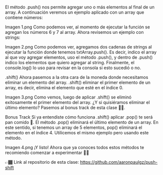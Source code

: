 El método .push() nos permite agregar uno o más elementos al final de un array. A continuación veremos un ejemplo aplicado con un array que contiene números:

Imagen 1.png
Como podemos ver, al momento de ejecutar la función se agregan los números 6 y 7 al array. Ahora revisemos un ejemplo con strings:

Imagen 2.png
Como podemos ver, agregamos dos cadenas de strings al ejecutar la función donde tenemos txtArray.push(). Es decir, indico el array al que voy agregar elementos, uso el método .push(), y dentro de .push() indico los elementos que quiero agregar al string. Finalmente, el console.log() lo uso para revisar en la consola si esto sucedió o no.

.shift()
Ahora pasemos a la otra cara de la moneda donde necesitamos eliminar un elemento del array. .shift() eliminar el primer elemento de un array, es decir, elimina el elemento que esté en el índice 0.

Imagen 3.png
Como vemos, luego de aplicar .shift() se eliminó exitosamente el primer elemento del array. ¿Y si quisiéramos eliminar el último elemento? Pasemos al bonus track de esta clase 🙌🏼.

Bonus Track
Si ya entendiste cómo funciona .shift() aplicar .pop() te será pan comido 🍞. El método .pop() eliminará el último elemento de un array. En este sentido, si tenemos un array de 5 elementos, pop() eliminará el elemento en el índice 4. Utilicemos el mismo ejemplo pero usando este método.

Imagen 4.png
¡Y listo! Ahora que ya conoces todos estos métodos te recomiendo comenzar a experimentar 💪🏼

👉🏾 Link al repositorio de esta clase: https://github.com/aaronpaulgz/push-shift